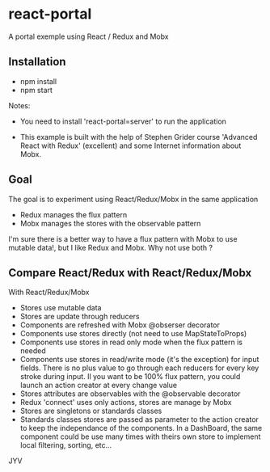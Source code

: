 # react-portal
A portal exemple using React / Redux and Mobx

## Installation
* npm install
* npm start

Notes: 
* You need to install 'react-portal=server' to run the application

* This example is built with the help of Stephen Grider course 'Advanced React with Redux' (excellent) and some Internet information about Mobx.  

## Goal

The goal is to experiment using React/Redux/Mobx in the same application
* Redux manages the flux pattern
* Mobx manages the stores with the observable pattern

I'm sure there is a better way to have a flux pattern with Mobx to use mutable data!, but I like Redux and Mobx. 
Why not use both ?

## Compare  React/Redux with React/Redux/Mobx

With React/Redux/Mobx

* Stores use mutable data
* Stores are update through reducers
* Components are refreshed with Mobx @obserser decorator
* Components use stores directly (not need to use MapStateToProps)
* Components use stores in read only mode when the flux pattern is needed
* Components use stores in read/write mode (it's the exception) for input fields. There is no plus value to go through each reducers for every key stroke during input. Il you want to be 100% flux pattern, you could launch an action creator at every change value
* Stores attributes are observables with the @observable decorator
* Redux 'connect' uses only actions, stores are manage by Mobx
* Stores are singletons or standards classes
* Standards classes stores are passed as parameter to the action creator to keep the independance of the components. In a DashBoard, the same component could be use many times with theirs own store to implement local filtering, sorting, etc...

JYV










